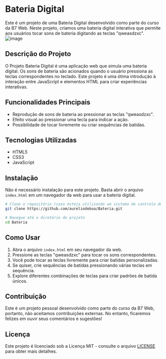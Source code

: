 
# Bateria Digital

Este é um projeto de uma Bateria Digital desenvolvido como parte do curso da B7 Web. Neste projeto, criamos uma bateria digital interativa que permite aos usuários tocar sons de bateria digitando as teclas "qweasdzxc".
![image](https://github.com/aureliodeboa/Bateria/assets/53971991/cb6531e8-951e-4063-acdd-0abb58f8564a)



## Descrição do Projeto

O Projeto Bateria Digital é uma aplicação web que simula uma bateria digital. Os sons de bateria são acionados quando o usuário pressiona as teclas correspondentes no teclado. Este projeto é uma ótima introdução à interação entre JavaScript e elementos HTML para criar experiências interativas.

## Funcionalidades Principais

- Reprodução de sons de bateria ao pressionar as teclas "qweasdzxc".
- Efeito visual ao pressionar uma tecla para indicar a ação.
- Possibilidade de tocar livremente ou criar sequências de batidas.

## Tecnologias Utilizadas

- HTML5
- CSS3
- JavaScript

## Instalação

Não é necessário instalação para este projeto. Basta abrir o arquivo `index.html` em um navegador da web para usar a bateria digital.

```bash
# Clone o repositório (caso esteja utilizando um sistema de controle de versão)
git clone https://github.com/aureliodeboa/Bateria.git

# Navegue até o diretório do projeto
cd Bateria
```

## Como Usar

1. Abra o arquivo `index.html` em seu navegador da web.
2. Pressione as teclas "qweasdzxc" para tocar os sons correspondentes.
3. Você pode tocar as teclas livremente para criar batidas personalizadas.
4. Se quiser, crie sequências de batidas pressionando várias teclas em sequência.
5. Explore diferentes combinações de teclas para criar padrões de batida únicos.

## Contribuição

Este é um projeto pessoal desenvolvido como parte do curso da B7 Web, portanto, não aceitamos contribuições externas. No entanto, ficaremos felizes em ouvir seus comentários e sugestões!

## Licença

Este projeto é licenciado sob a Licença MIT - consulte o arquivo [LICENSE](LICENSE) para obter mais detalhes.


